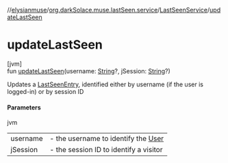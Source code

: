 //[elysianmuse](../../../index.md)/[org.darkSolace.muse.lastSeen.service](../index.md)/[LastSeenService](index.md)/[updateLastSeen](update-last-seen.md)

# updateLastSeen

[jvm]\
fun [updateLastSeen](update-last-seen.md)(username: [String](https://kotlinlang.org/api/latest/jvm/stdlib/kotlin/-string/index.html)?, jSession: [String](https://kotlinlang.org/api/latest/jvm/stdlib/kotlin/-string/index.html)?)

Updates a [LastSeenEntry](../../org.darkSolace.muse.lastSeen.model/-last-seen-entry/index.md), identified either by username (if the user is logged-in) or by session ID

#### Parameters

jvm

| | |
|---|---|
| username | -     the username to identify the [User](../../org.darkSolace.muse.user.model/-user/index.md) |
| jSession | -     the session ID to identify a visitor |
